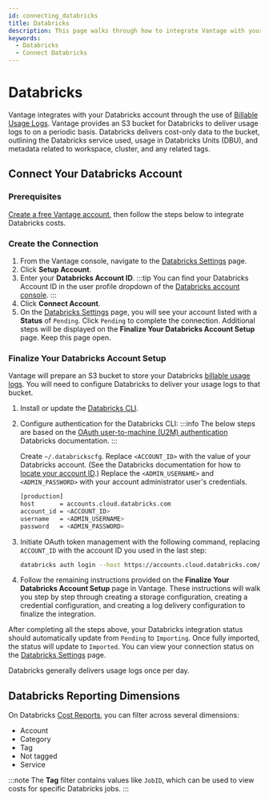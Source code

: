 ```yaml
---
id: connecting_databricks
title: Databricks
description: This page walks through how to integrate Vantage with your Databricks account.
keywords:
  - Databricks
  - Connect Databricks
---
```


# Databricks

Vantage integrates with your Databricks account through the use of [Billable Usage Logs](https://docs.databricks.com/administration-guide/account-settings/billable-usage-delivery.html). Vantage provides an S3 bucket for Databricks to deliver usage logs to on a periodic basis. Databricks delivers cost-only data to the bucket, outlining the Databricks service used, usage in Databricks Units (DBU), and metadata related to workspace, cluster, and any related tags.

## Connect Your Databricks Account

### Prerequisites

[Create a free Vantage account](https://console.vantage.sh/signup), then follow the steps below to integrate Databricks costs.

### Create the Connection

1. From the Vantage console, navigate to the [Databricks Settings](https://console.vantage.sh/settings/databricks/) page.
2. Click **Setup Account**.
3. Enter your **Databricks Account ID**.
   :::tip
   You can find your Databricks Account ID in the user profile dropdown of the [Databricks account console](https://accounts.cloud.databricks.com/login).
   :::
4. Click **Connect Account**.
5. On the [Databricks Settings](https://console.vantage.sh/settings/databricks/) page, you will see your account listed with a **Status** of `Pending`. Click `Pending` to complete the connection. Additional steps will be displayed on the **Finalize Your Databricks Account Setup** page. Keep this page open.

### Finalize Your Databricks Account Setup

Vantage will prepare an S3 bucket to store your Databricks [billable usage logs](https://docs.databricks.com/en/administration-guide/account-settings/usage.html#how-to-authenticate-to-the-account-api). You will need to configure Databricks to deliver your usage logs to that bucket.

1. Install or update the [Databricks CLI](https://docs.databricks.com/en/dev-tools/cli/install.html).
2. Configure authentication for the Databricks CLI:
   :::info
   The below steps are based on the [OAuth user-to-machine (U2M) authentication](https://docs.databricks.com/en/dev-tools/cli/authentication.html#oauth-user-to-machine-u2m-authentication) Databricks documentation.
   :::

   Create `~/.databrickscfg`. Replace `<ACCOUNT_ID>` with the value of your Databricks account. (See the Databricks documentation for how to [locate your account ID](https://docs.databricks.com/en/administration-guide/account-settings/index.html#account-id).) Replace the `<ADMIN_USERNAME>` and `<ADMIN_PASSWORD>` with your account administrator user's credentials.

   ```bash
   [production]
   host       = accounts.cloud.databricks.com
   account_id = <ACCOUNT_ID>
   username   = <ADMIN_USERNAME>
   password   = <ADMIN_PASSWORD>
   ```

3. Initiate OAuth token management with the following command, replacing `ACCOUNT_ID` with the account ID you used in the last step:

   ```bash
   databricks auth login --host https://accounts.cloud.databricks.com/ --account-id <ACCOUNT_ID>
   ```

4. Follow the remaining instructions provided on the **Finalize Your Databricks Account Setup** page in Vantage. These instructions will walk you step by step through creating a storage configuration, creating a credential configuration, and creating a log delivery configuration to finalize the integration.

After completing all the steps above, your Databricks integration status should automatically update from `Pending` to `Importing`. Once fully imported, the status will update to `Imported`. You can view your connection status on the [Databricks Settings](https://console.vantage.sh/settings/databricks/) page.

Databricks generally delivers usage logs once per day.

## Databricks Reporting Dimensions

On Databricks [Cost Reports](/cost_reports/), you can filter across several dimensions:

- Account
- Category
- Tag
- Not tagged
- Service

:::note
The **Tag** filter contains values like `JobID`, which can be used to view costs for specific Databricks jobs.
:::
